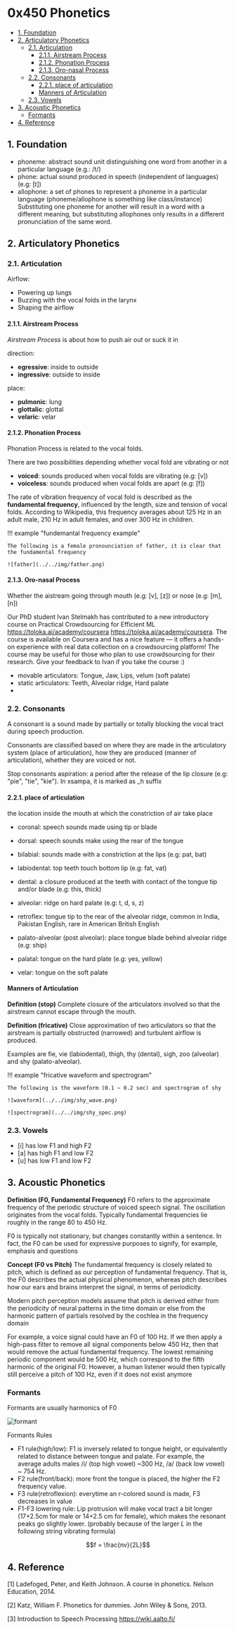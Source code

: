 # 0x450 Phonetics

- [1. Foundation](#1-foundation)
- [2. Articulatory Phonetics](#2-articulatory-phonetics)
    - [2.1. Articulation](#21-articulation)
        - [2.1.1. Airstream Process](#211-airstream-process)
        - [2.1.2. Phonation Process](#212-phonation-process)
        - [2.1.3. Oro-nasal Process](#213-oro-nasal-process)
    - [2.2. Consonants](#22-consonants)
        - [2.2.1. place of articulation](#221-place-of-articulation)
        - [Manners of Articulation](#manners-of-articulation)
    - [2.3. Vowels](#23-vowels)
- [3. Acoustic Phonetics](#3-acoustic-phonetics)
    - [Formants](#formants)
- [4. Reference](#4-reference)

## 1. Foundation
- phoneme: abstract sound unit distinguishing one word from another in a particular language (e.g.: /t/)
- phone: actual sound produced in speech (independent of languages) (e.g: [t])
- allophone: a set of phones to represent a phoneme in a particular language (phoneme/allophone is something like class/instance)
Substituting one phoneme for another will result in a word with a different meaning, but substituting allophones only results in a different pronunciation of the same word.


## 2. Articulatory Phonetics

### 2.1. Articulation
Airflow: 

- Powering up lungs
- Buzzing with the vocal folds in the larynx
- Shaping the airflow

#### 2.1.1. Airstream Process
*Airstream Process* is about how to push air out or suck it in

direction:

- **egressive**: inside to outside
- **ingressive**: outside to inside

place:

- **pulmonic**: lung
- **glottalic**: glottal
- **velaric**: velar


#### 2.1.2. Phonation Process
Phonation Process is related to the vocal folds.

There are two possibilities depending whether vocal fold are vibrating or not
- **voiced**: sounds produced when vocal folds are vibrating (e.g: [v])
- **voiceless**: sounds produced when vocal folds are apart (e.g: [f])
  
The rate of vibration frequency of vocal fold is described as the **fundamental frequency**, influenced by the length, size and tension of vocal folds. According to Wikipedia, this frequency averages about 125 Hz in an adult male, 210 Hz in adult females, and over 300 Hz in children.

!!! example "fundemantal frequency example"

    The following is a female pronounciation of father, it is clear that the fundamental frequency

    ![father](../../img/father.png)

#### 2.1.3. Oro-nasal Process
Whether the aistream going through mouth (e.g: [v], [z]) or nose (e.g: [m], [n])


Our PhD student Ivan Stelmakh has contributed to a new introductory
course on Practical Crowdsourcing for Efficient ML
https://toloka.ai/academy/coursera <https://toloka.ai/academy/coursera>.
The course is available on Coursera and has a nice feature — it offers a
hands-on experience with real data collection on a crowdsourcing
platform! The course may be useful for those who plan to use
crowdsourcing for their research. Give your feedback to Ivan if you take
the course :)

- movable articulators: Tongue, Jaw, Lips, velum (soft palate)
- static articulators: Teeth, Alveolar ridge, Hard palate
- 
### 2.2. Consonants
A consonant is a sound made by partially or totally blocking the vocal tract during speech production. 

Consonants are classified based on where they are made in the articulatory system (place of articulation), how they are produced (manner of articulation), whether they are voiced or not.

Stop consonants
aspiration: a period after the release of the lip closure (e.g: "pie", "tie", "kie"). In xsampa, it is marked as _h suffix

#### 2.2.1. place of articulation
the location inside the mouth at which the constriction of air take place

- coronal: speech sounds made using tip or blade

- dorsal: speech sounds make using the rear of the tongue

- bilabial: sounds made with a constriction at the lips (e.g: pat, bat)

- labiodental: top teeth touch bottom lip (e.g: fat, vat)

- dental: a closure produced at the teeth with contact of the tongue tip and/or blade (e.g: this, thick)

- alveolar: ridge on hard palate (e.g: t, d, s, z)

- retroflex: tongue tip to the rear of the alveolar ridge, common in India, Pakistan English, rare in American British English

- palato-alveolar (post alveolar):  place tongue blade behind alveolar ridge (e.g: ship)

- palatal: tongue on the hard plate (e.g: yes, yellow)

- velar: tongue on the soft palate

#### Manners of Articulation

**Definition (stop)** Complete closure of the articulators involved so that the airstream cannot escape through the mouth.

**Definition (fricative)** Close approximation of two articulators so that the airstream is partially obstructed (narrowed) and turbulent airflow is produced.

Examples are fie, vie (labiodental), thigh, thy (dental), sigh, zoo (alveolar) and shy (palato-alveolar).

!!! example "fricative waveform and spectrogram"

    The following is the waveform (0.1 ~ 0.2 sec) and spectrogram of shy

    ![waveform](../../img/shy_wave.png)

    ![spectrogram](../../img/shy_spec.png)


### 2.3. Vowels
- [i] has low F1 and high F2
- [a] has high F1 and low F2
- [u] has low F1 and low F2
  

## 3. Acoustic Phonetics

**Definition (F0, Fundamental Frequency)** F0 refers to the approximate frequency of the periodic structure of voiced speech signal. The oscillation originates from the vocal folds. Typically fundamental frequencies lie roughly in the range 80 to 450 Hz.

F0 is typically not stationary, but changes constantly within a sentence. In fact, the F0 can be used for expressive purposes to signify, for example, emphasis and questions

**Concept (F0 vs Pitch)**
The fundamental frequency is closely related to pitch, which is defined as our perception of fundamental frequency. That is, the F0 describes the actual physical phenomenon, whereas pitch describes how our ears and brains interpret the signal, in terms of periodicity. 


Modern pitch perception models assume that pitch is derived either from the periodicity of neural patterns in the time domain or else from the harmonic pattern of partials resolved by the cochlea in the frequency domain

For example, a voice signal could have an F0 of 100 Hz. If we then apply a high-pass filter to remove all signal components below 450 Hz, then that would remove the actual fundamental frequency. The lowest remaining periodic component would be 500 Hz, which correspond to the fifth harmonic of the original F0. However, a human listener would then typically still perceive a pitch of 100 Hz, even if it does not exist anymore


### Formants
Formants are usually harmonics of F0

![formant](../../img/f0_formants.png)


Formants Rules

- F1 rule(high/low): F1 is inversely related to tongue height, or equivalently related to distance between tongue and palate. For example, the average adults males /i/  (top high vowel) ~300 Hz, /a/ (back low vowel) ~ 754 Hz.
- F2 rule(front/back): more front the tongue is placed, the higher the F2 frequency value.
- F3 rule(retroflexion): everytime an r-colored sound is made, F3 decreases in value
- F1-F3 lowering rule: Lip protrusion will make vocal tract a bit longer (17+2.5cm for male or 14+2.5 cm for female), which makes the resonant peaks go slightly lower. (probably because of the larger $L$ in the following string vibrating formula)

$$f = \frac{nv}{2L}$$

## 4. Reference
[1] Ladefoged, Peter, and Keith Johnson. A course in phonetics. Nelson Education, 2014.

[2] Katz, William F. Phonetics for dummies. John Wiley & Sons, 2013.

[3] Introduction to Speech Processing https://wiki.aalto.fi/